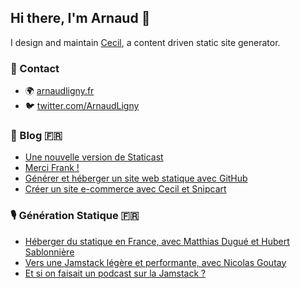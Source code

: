 ## Hi there, I'm Arnaud 👋

I design and maintain [Cecil](https://github.com/Cecilapp), a content driven static site generator.

### 📇 Contact

- 🌍 [arnaudligny.fr](https://arnaudligny.fr)
- 🐦 [twitter.com/ArnaudLigny](https://twitter.com/ArnaudLigny)

### 📝 Blog 🇫🇷
<!-- BLOG:START -->
- [Une nouvelle version de Staticast](https://arnaudligny.fr/blog/staticast-v2/)
- [Merci Frank !](https://arnaudligny.fr/blog/merci-frank/)
- [Générer et héberger un site web statique avec GitHub](https://arnaudligny.fr/blog/generer-et-heberger-un-site-statique-avec-github/)
- [Créer un site e-commerce avec Cecil et Snipcart](https://arnaudligny.fr/blog/un-site-e-commerce-avec-cecil-et-snipcart/)
<!-- BLOG:END -->

### 🎙 Génération Statique 🇫🇷
<!-- PODCAST:START -->
- [Héberger du statique en France, avec Matthias Dugué et Hubert Sablonnière](https://anchor.fm/jamstatic/episodes/Hberger-du-statique-en-France--avec-Matthias-Dugu-et-Hubert-Sablonnire-enhc1t)
- [Vers une Jamstack légère et performante, avec Nicolas Goutay](https://anchor.fm/jamstatic/episodes/Vers-une-Jamstack-lgre-et-performante--avec-Nicolas-Goutay-emunhp)
- [Et si on faisait un podcast sur la Jamstack ?](https://anchor.fm/jamstatic/episodes/Et-si-on-faisait-un-podcast-sur-la-Jamstack-ekovh0)
<!-- PODCAST:END -->

